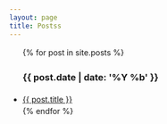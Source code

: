 ```yaml
---
layout: page
title: Postss
---
```

<div class="post" style='line-height: 1.5;'>
    <ul style='line-height: 1.5;'>
        {% for post in site.posts %}
              <h3>{{ post.date | date: '%Y %b' }}</h3>
       <li><a href="{{ post.url }}">{{ post.title }}</a></li>
       {% endfor %}
    </ul>
</div>
